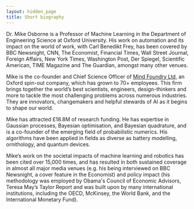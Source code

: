 ```yaml
---
layout: hidden_page
title: Short biography
---
```

Dr. Mike Osborne is a Professor of Machine Learning in the Department of Engineering Science at Oxford University. His work on automation and its impact on the world of work, with Carl Benedikt Frey, has been covered by BBC Newsnight, CNN, The Economist, Financial Times, Wall Street Journal, Foreign Affairs, New York Times, Washington Post, Der Spiegel, Scientific American, TIME Magazine and The Guardian, amongst many other venues.

Mike is the co-founder and Chief Science Officer of [Mind Foundry Ltd,](https://www.mindfoundry.ai) an Oxford spin-out company, which has grown to 70+ employees. This firm brings together the world’s best scientists, engineers, design-thinkers and more to tackle the most challenging problems across numerous industries. They are innovators, changemakers and helpful stewards of AI as it begins to shape our world.

Mike has attracted £18.8M of research funding. He has expertise in Gaussian processes, Bayesian optimisation, and Bayesian quadrature, and is a co-founder of the emerging field of probabilistic numerics. His algorithms have been applied in fields as diverse as battery modelling, ornithology, and quantum devices.

Mike’s work on the societal impacts of machine learning and robotics has been cited over 15,000 times, and has resulted in both sustained coverage in almost all major media venues (e.g. his being interviewed on BBC Newsnight, a cover feature in the Economist) and policy impact (his methodology was employed by Obama's Council of Economic Advisors, Teresa May’s Taylor Report and was built upon by many international institutions, including the OECD, McKinsey, the World Bank, and the International Monetary Fund).
